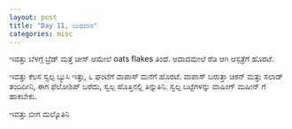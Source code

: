 ```yaml
---
layout: post
title: "Day 11, ಬುಧವಾರ"
categories: misc
---
```


ಇವತ್ತು ಬೆಳಗ್ಗೆ ಬ್ರೆಡ್ ಮತ್ತೆ ಚೀಸ್ ಆಮೇಲೆ oats  flakes  ತಿಂದೆ. ಅದಾದಮೇಲೆ ರೆಡಿ ಆಗಿ ಆಸ್ಪತ್ರೆಗೆ ಹೊರಟೆ.

ಇವತ್ತು ಕೆಲಸ ಸ್ವಲ್ಪ ಬ್ಯುಸಿ ಇತ್ತು, ೬ ಘಂಟೆಗೆ ವಾಪಾಸ್ ಮನೆಗೆ ಹೊರಟೆ. ವಾಪಾಸ್ ಬರುತ್ತಾ ಚಿಕನ್ ಮತ್ತು ಸಲಾಡ್ ತಂದಿದೀನಿ, ಈಗ ಫೆಲೋಶಿಪ್  ಬರೆದು, ಸ್ವಲ್ಪ ಹೊತ್ತಿನಲ್ಲಿ ತಿನ್ನುತಿನಿ. ಸ್ವಲ್ಪ ಬಟ್ಟೆಗಳನ್ನು ವಾಷಿಂಗ್ ಮಷೀನ್ ಗೆ ಹಾಕಬೇಕು.

ಇವತ್ತು ಬೀಗ ಮಲ್ಕೊತಿನಿ
